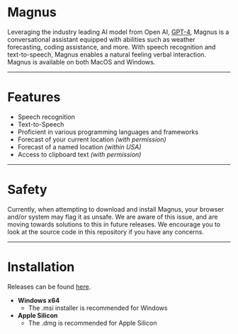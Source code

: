 # Magnus

Leveraging the industry leading AI model from Open AI, [GPT-4](https://openai.com/gpt-4), Magnus is a conversational assistant equipped with abilities such as weather forecasting, coding assistance, and more. With speech recognition and text-to-speech, Magnus enables a natural feeling verbal interaction. Magnus is available on both MacOS and Windows.

---

# Features

* Speech recognition
* Text-to-Speech
* Proficient in various programming languages and frameworks
* Forecast of your current location *(with permission)*
* Forecast of a named location *(within USA)*
* Access to clipboard text *(with permission)*

---

# Safety

Currently, when attempting to download and install Magnus, your browser and/or system may flag it as unsafe. We are aware of this issue, and are moving towards solutions to this in future releases. We encourage you to look at the source code in this repository if you have any concerns.

---

# Installation

Releases can be found [here](https://github.com/Magnus-Assistant/magnus/releases).

* **Windows x64**
    * The .msi installer is recommended for Windows
* **Apple Silicon**
    * The .dmg is recommended for Apple Silicon
